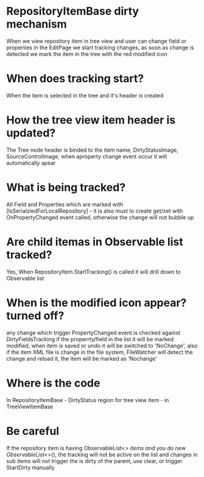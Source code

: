 ﻿# RepositoryItemBase dirty mechanism
When we view repository item in tree view and user can change field or properties in the EditPage we start tracking changes, as soon as change is detected we mark the item in the tree with the red modified icon

# When does tracking start?
When the item is selected in the tree and it's header is created

# How the tree view item header is updated?
The Tree node header is binded to the item name, DirtyStatusImage, SourceControlImage, when aproperty change event occur it will automatically apear

# What is being tracked?
All Field and Properties which are marked with [IsSerialziedForLocalRepository] - it is also must to create get/set with OnPropertyChanged event called, otherwise the change will not bubble up

# Are child itemas in Observable list tracked?
Yes, When RepositoryItem.StartTracking() is called it will drill down to Observable list

# When is the modified icon appear? turned off?
any change which trigger PropertyChanged event is checked against DirtyFieldsTracking if the properrty/field in the list it will be marked modified, when item is saved or undo it will be switched to 'NoChange', also if the item XML file is change in the file system, FileWatcher will detect the change and reload it, the item will be marked as 'Nochange'

# Where is the code
In RepositoryItemBase - DirtyStatus region
for tree view item - in TreeViewItemBase

# Be careful
If the repository item is having ObservableList<*> items and you do new ObservableList<*>(), the tracking will not be active on the list and changes in sub items will not trigger the is dirty of the parent, use clear, or trigger StartDirty manually

